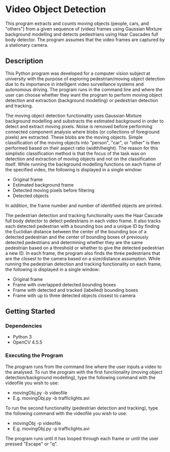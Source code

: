 # Video Object Detection
This program extracts and counts moving objects (people, cars, and "others") from a given sequence of (video) frames using Gaussian Mixture background modelling and detects pedestrians using Haar Cascades full body detector. The program assumes that the video frames are captured by a stationary camera.   

## Description

This Python program was developed for a computer vision subject at university with the purpose of exploring pedestrian/moving object detection due to its importance in intelligent video surveillance systems and autonomous driving. The program runs in the command line and where the user can choose whether they want the program to perform moving object detection and extraction (background modelling) or pedestrian detection and tracking. 

The moving object detection functionality uses Gaussian Mixture background modelling and substracts the estimated background in order to detect and extract moving pixels. Noise is removed before performing connected component analysis where blobs (or collections of foreground pixels) are extracted. These blobs are the moving objects. Simple classification of the moving objects into "person", "car", or "other" is then performed based on their aspect ratio (width/height). The reason for this simplistic classification method is that the focus of the task was on detection and extraction of moving objects and not on the classification itself. While running the background modelling functions on each frame of the specified video, the following is displayed in a single window:
- Original frame
- Estimated background frame
- Detected moving pixels before filtering
- Detected objects

In addition, the frame number and number of identified objects are printed. 

The pedestrian detection and tracking functionality uses the Haar Cascade full body detector to detect pedestrians in each video frame. It also tracks each detected pedestrian with a bounding box and a unique ID by finding the Euclidian distance between the center of the bounding box of a detected pedestrian and the center of bounding boxes of previously detected pedestrians and determining whether they are the same pedestrian based on a threshold or whether to give the detected pedestrian a new ID. In each frame, the program also finds the three pedestrians that are the closest to the camera based on a size/distance assumption. While running the pedestrian detection and tracking functionality on each frame, the following is displayed in a single window:
- Original frame
- Frame with overlapped detected bounding boxes
- Frame with detected and tracked (labelled) bounding boxes
- Frame with up to three detected objects closest to camera

## Getting Started

### Dependencies
- Python 3
- OpenCV 4.5.5

### Executing the Program

The program runs from the command line where the user inputs a video to the analysed. To run the program with the first functionality (moving object detection/background modelling), type the following command with the videofile you wish to use:
- movingObj.py -b videofile
- E.g. movingObj.py -b trafficlights.avi

To run the second functionality (pedestrian detection and tracking), type the following command with the videofile you wish to use:
- movingObj -p videofile
- E.g. movingObj.py -p trafficlights.avi

The program runs until it has looped through each frame or until the user pressed "Escape" or "q".
